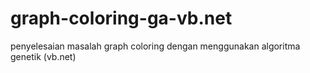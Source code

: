 # graph-coloring-ga-vb.net
penyelesaian masalah graph coloring dengan menggunakan algoritma genetik (vb.net)
